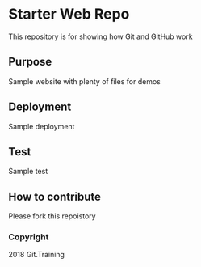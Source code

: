 # Starter Web Repo

This repository is for showing how Git and GitHub work

## Purpose

Sample website with plenty of files for demos

## Deployment

Sample deployment

## Test

Sample test

## How to contribute

Please fork this repoistory

### Copyright

2018 Git.Training

